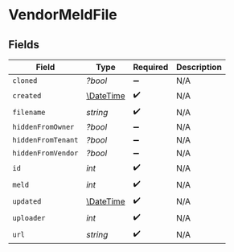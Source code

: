 # VendorMeldFile


## Fields

| Field                                                         | Type                                                          | Required                                                      | Description                                                   |
| ------------------------------------------------------------- | ------------------------------------------------------------- | ------------------------------------------------------------- | ------------------------------------------------------------- |
| `cloned`                                                      | *?bool*                                                       | :heavy_minus_sign:                                            | N/A                                                           |
| `created`                                                     | [\DateTime](https://www.php.net/manual/en/class.datetime.php) | :heavy_check_mark:                                            | N/A                                                           |
| `filename`                                                    | *string*                                                      | :heavy_check_mark:                                            | N/A                                                           |
| `hiddenFromOwner`                                             | *?bool*                                                       | :heavy_minus_sign:                                            | N/A                                                           |
| `hiddenFromTenant`                                            | *?bool*                                                       | :heavy_minus_sign:                                            | N/A                                                           |
| `hiddenFromVendor`                                            | *?bool*                                                       | :heavy_minus_sign:                                            | N/A                                                           |
| `id`                                                          | *int*                                                         | :heavy_check_mark:                                            | N/A                                                           |
| `meld`                                                        | *int*                                                         | :heavy_check_mark:                                            | N/A                                                           |
| `updated`                                                     | [\DateTime](https://www.php.net/manual/en/class.datetime.php) | :heavy_check_mark:                                            | N/A                                                           |
| `uploader`                                                    | *int*                                                         | :heavy_check_mark:                                            | N/A                                                           |
| `url`                                                         | *string*                                                      | :heavy_check_mark:                                            | N/A                                                           |